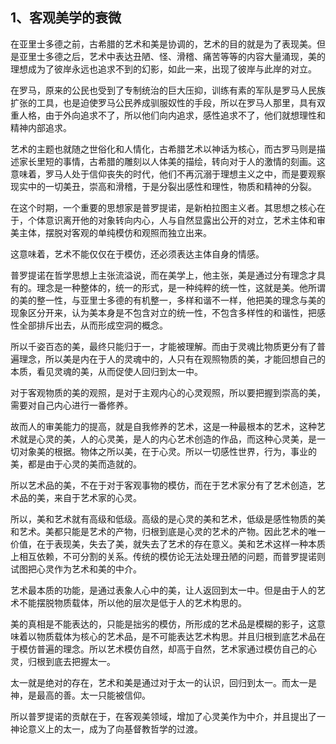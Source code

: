 <h2>1、客观美学的衰微</h2><p data-pid="zMMQnwof">在亚里士多德之前，古希腊的艺术和美是协调的，艺术的目的就是为了表现美。但是亚里士多德之后，艺术中表达丑陋、怪、滑稽、痛苦等等的内容大量涌现，美的理想成为了彼岸永远也追求不到的幻影，如此一来，出现了彼岸与此岸的对立。</p><p data-pid="E3H37ccj">在罗马，原来的公民也受到了专制统治的巨大压抑，训练有素的军队是罗马人民族扩张的工具，也是迫使罗马公民养成驯服奴性的手段，所以在罗马人那里，具有双重人格，由于外向追求不了，所以他们向内追求，感性追求不了，他们就想理性和精神内部追求。</p><p data-pid="lNGXmQD0">艺术的主题也就随之世俗化和人情化，古希腊艺术以神话为核心，而古罗马则是描述家长里短的事情，古希腊的雕刻以人体美的描绘，转向对于人的激情的刻画。这意味着，罗马人处于信仰丧失的时代，他们不再沉溺于理想主义之中，而是要观察现实中的一切美丑，崇高和滑稽，于是分裂出感性和理性，物质和精神的分裂。</p><p data-pid="HkzDfHUW">在这个时期，一个重要的思想家是普罗提诺，是新柏拉图主义者。其思想之核心在于，个体意识离开他的对象转向内心，人与自然显露出公开的对立，艺术主体和审美主体，摆脱对客观的单纯模仿和观照而独立出来。</p><p data-pid="hs8hlrcO">这意味着，艺术不能仅仅在于模仿，还必须表达主体自身的情感。</p><p data-pid="QOwKUeiL">普罗提诺在哲学思想上主张流溢说，而在美学上，他主张，美是通过分有理念才具有的。理念是一种整体的，统一的形式，是一种纯粹的统一性，这就是美。他所谓的美的整一性，与亚里士多德的有机整一，多样和谐不一样，他把美的理念与美的现象区分开来，认为美本身是不包含对立的统一性，不包含多样性的和谐性，把感性全部排斥出去，从而形成空洞的概念。</p><p data-pid="u1XZuk0R">所以千姿百态的美，最终只能归于一，才能被理解。而由于灵魂比物质更分有了普遍理念，所以美是内在于人的灵魂中的，人只有在观照物质的美，才能回想自己的本质，看见灵魂的美，从而促使人回归到太一中。</p><p data-pid="MX6ikvAr">对于客观物质的美的观照，是对于主观内心的心灵观照，所以要把握到崇高的美，需要对自己内心进行一番修养。</p><p data-pid="2PvBx161">故而人的审美能力的提高，就是自我修养的艺术，这是一种最根本的艺术，这种艺术就是心灵的美，人的心灵美，是人的内心艺术创造的作品，而这种心灵美，是一切对象美的根据。物体之所以美，在于心灵。所以一切感性世界，行为，事业的美，都是由于心灵的美而造就的。</p><p data-pid="h2FDu7g_">所以艺术品的美，不在于对于客观事物的模仿，而在于艺术家分有了艺术创造，艺术品的美，来自于艺术家的心灵。</p><p data-pid="dp1D7U6E">所以，美和艺术就有高级和低级。高级的是心灵的美和艺术，低级是感性物质的美和艺术。美都只能是艺术的产物，归根到底是心灵的艺术的产物。因此艺术的唯一价值，在于表现美，失去了美，就失去了艺术的存在意义。美和艺术这样一种本质上相互依赖，不可分割的关系。传统的模仿论无法处理丑陋的问题，而普罗提诺则试图把心灵作为艺术和美的中介。</p><p data-pid="kzArs6Kz">艺术最本质的功能，是通过表象人心中的美，让人返回到太一中。但是由于人的艺术不能摆脱物质载体，所以他的层次是低于人的艺术构思的。</p><p data-pid="-lheWksu">美的真相是不能表达的，只能是拙劣的模仿，所形成的艺术品是模糊的影子，这意味着以物质载体为核心的艺术品，是不可能表达艺术构思。并且归根到底艺术品在于模仿普遍的理念。所以艺术模仿自然，却高于自然，艺术家通过模仿自己的心灵，归根到底去把握太一。</p><p data-pid="tF6WSG0o">太一就是绝对的存在，艺术和美是通过对于太一的认识，回归到太一。而太一是神，是最高的善。太一只能被信仰。</p><p data-pid="ye1vD_Im">所以普罗提诺的贡献在于，在客观美领域，增加了心灵美作为中介，并且提出了一神论意义上的太一，成为了向基督教哲学的过渡。</p><p></p>